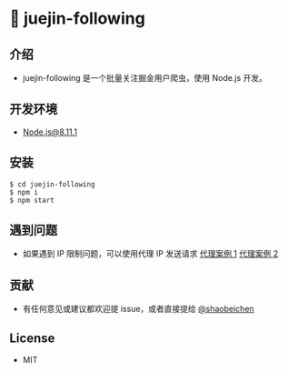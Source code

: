 # 🐢 juejin-following

## 介绍

- juejin-following 是一个批量关注掘金用户爬虫，使用 Node.js 开发。

## 开发环境

- Node.js@8.11.1

## 安装

```
$ cd juejin-following
$ npm i
$ npm start
```

## 遇到问题

- 如果遇到 IP 限制问题，可以使用代理 IP 发送请求 [代理案例 1](https://segmentfault.com/q/1010000008196143) [代理案例 2](https://blog.csdn.net/luzhongk/article/details/78772286)

## 贡献

- 有任何意见或建议都欢迎提 issue，或者直接提给 [@shaobeichen](http://github.com/shaobeichen)

## License

- MIT
